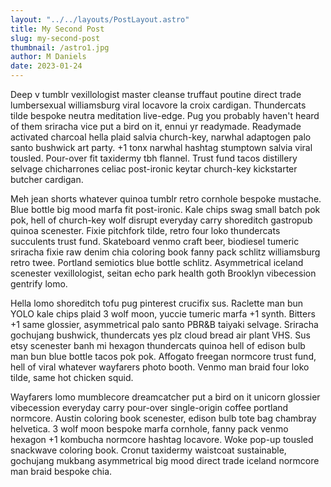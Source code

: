 ```yaml
---
layout: "../../layouts/PostLayout.astro"
title: My Second Post
slug: my-second-post
thumbnail: /astro1.jpg
author: M Daniels
date: 2023-01-24
---
```


Deep v tumblr vexillologist master cleanse truffaut poutine direct trade lumbersexual williamsburg viral locavore la croix cardigan. Thundercats tilde bespoke neutra meditation live-edge. Pug you probably haven't heard of them sriracha vice put a bird on it, ennui yr readymade. Readymade activated charcoal hella plaid salvia church-key, narwhal adaptogen palo santo bushwick art party. +1 tonx narwhal hashtag stumptown salvia viral tousled. Pour-over fit taxidermy tbh flannel. Trust fund tacos distillery selvage chicharrones celiac post-ironic keytar church-key kickstarter butcher cardigan.

Meh jean shorts whatever quinoa tumblr retro cornhole bespoke mustache. Blue bottle big mood marfa fit post-ironic. Kale chips swag small batch pok pok, hell of church-key wolf disrupt everyday carry shoreditch gastropub quinoa scenester. Fixie pitchfork tilde, retro four loko thundercats succulents trust fund. Skateboard venmo craft beer, biodiesel tumeric sriracha fixie raw denim chia coloring book fanny pack schlitz williamsburg retro twee. Portland semiotics blue bottle schlitz. Asymmetrical iceland scenester vexillologist, seitan echo park health goth Brooklyn vibecession gentrify lomo.

Hella lomo shoreditch tofu pug pinterest crucifix sus. Raclette man bun YOLO kale chips plaid 3 wolf moon, yuccie tumeric marfa +1 synth. Bitters +1 same glossier, asymmetrical palo santo PBR&B taiyaki selvage. Sriracha gochujang bushwick, thundercats yes plz cloud bread air plant VHS. Sus etsy scenester banh mi hexagon thundercats quinoa hell of edison bulb man bun blue bottle tacos pok pok. Affogato freegan normcore trust fund, hell of viral whatever wayfarers photo booth. Venmo man braid four loko tilde, same hot chicken squid.

Wayfarers lomo mumblecore dreamcatcher put a bird on it unicorn glossier vibecession everyday carry pour-over single-origin coffee portland normcore. Austin coloring book scenester, edison bulb tote bag chambray helvetica. 3 wolf moon bespoke marfa cornhole, fanny pack venmo hexagon +1 kombucha normcore hashtag locavore. Woke pop-up tousled snackwave coloring book. Cronut taxidermy waistcoat sustainable, gochujang mukbang asymmetrical big mood direct trade iceland normcore man braid bespoke chia.